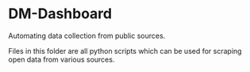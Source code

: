 # DM-Dashboard
Automating data collection from public sources. 

Files in this folder are all python scripts which can be used for scraping open data from various sources. 
